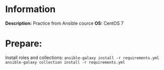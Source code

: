 # Information
**Description:** Practice from Ansible cource
**OS:** CentOS 7

# Prepare:
Install roles and collections:
`ansible-galaxy install -r requirements.yml`
`ansible-galaxy collection install -r requirements.yml`